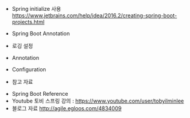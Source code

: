 * Spring initialize 사용
https://www.jetbrains.com/help/idea/2016.2/creating-spring-boot-projects.html

* Spring Boot Annotation

* 로깅 설정

* Annotation
+ Configuration

* 참고 자료
- Spring Boot Reference
- Youtube 토비 스프링 강의 : https://www.youtube.com/user/tobyilminlee
- 블로그 자료
http://agile.egloos.com/4834009
